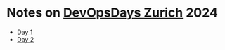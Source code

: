 # Notes on [DevOpsDays Zurich](https://www.devopsdays.ch/) 2024

- [Day 1](day1.md)
- [Day 2](day2.md)
